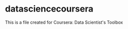 datasciencecoursera
===================
This is a file created for Coursera: Data Scientist's Toolbox
